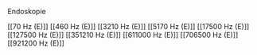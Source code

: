 Endoskopie

[[70 Hz (E)]]
[[460 Hz (E)]]
[[3210 Hz (E)]]
[[5170 Hz (E)]]
[[17500 Hz (E)]]
[[127500 Hz (E)]]
[[351210 Hz (E)]]
[[611000 Hz (E)]]
[[706500 Hz (E)]]
[[921200 Hz (E)]]